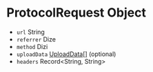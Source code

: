 # ProtocolRequest Object

* `url` String
* `referrer` Dize
* `method` Dizi
* `uploadData` [UploadData[]](upload-data.md) (optional)
* `headers` Record<String, String>
